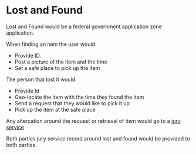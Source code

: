# Lost and Found

Lost and Found would be a federal government application zone application.

When finding an item the user would:

- Provide ID.
- Post a picture of the item and the time
- Set a safe place to pick up the item

The person that lost it would:

- Provide Id
- Geo-locate the item with the time they found the item
- Send a request that they would like to pick it up
- Pick up the item at the safe place

Any altercation around the request or retrieval of item would go to a [jury service](/jury-service/)

Both parties jury service record around lost and found would be provided to both parties.
